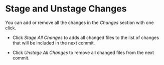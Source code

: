 <!-- loio700e1cbcba0d4eb582222c41cc2b0578 -->

# Stage and Unstage Changes

You can add or remove all the changes in the *Changes* section with one click.

-   Click *Stage All Changes* to adds all changed files to the list of changes that will be included in the next commit.

-   Click *Unstage All Changes* to remove all changed files from the next commit.


